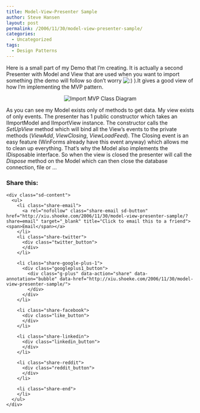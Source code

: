 ```yaml
---
title: Model-View-Presenter Sample
author: Steve Hansen
layout: post
permalink: /2006/11/30/model-view-presenter-sample/
categories:
  - Uncategorized
tags:
  - Design Patterns
---
```

Here is a small part of my Demo that I&#8217;m creating. It is actually a second Presenter with Model and View that are used when you want to import something (the demo will follow so don&#8217;t worry <img src="http://i2.wp.com/xiu.shoeke.com/wp-includes/images/smilies/icon_smile.gif?w=625" alt=":)" class="wp-smiley" data-recalc-dims="1" /> ).It gives a good view of how I&#8217;m implementing the MVP pattern.

<p style="text-align: center">
  <img alt="Import MVP Class Diagram" title="Import MVP Class Diagram" src="http://i0.wp.com/xiu.shoeke.com/images/ImportClassDiagram.png?w=625" data-recalc-dims="1" />
</p>

As you can see my Model exists only of methods to get data. My view exists of only events. The presenter has 1 public constructor which takes an IImportModel and IImportView instance. The constructor calls the *SetUpView* method which will bind all the View&#8217;s events to the private methods (*ViewAdd*, *ViewClosing*, *ViewLoadFeed*). The Closing event is an easy feature (WinForms already have this event anyway) which allows me to clean up everything. That&#8217;s why the Model also implements the IDisposable interface. So when the view is closed the presenter will call the *Dispose* method on the Model which can then close the database connection, file or &#8230;

<div class="sharedaddy sd-sharing-enabled">
  <div class="robots-nocontent sd-block sd-social sd-social-official sd-sharing">
    <h3 class="sd-title">
      Share this:
    </h3>
    
    <div class="sd-content">
      <ul>
        <li class="share-email">
          <a rel="nofollow" class="share-email sd-button" href="http://xiu.shoeke.com/2006/11/30/model-view-presenter-sample/?share=email" target="_blank" title="Click to email this to a friend"><span>Email</span></a>
        </li>
        <li class="share-twitter">
          <div class="twitter_button">
          </div>
        </li>
        
        <li class="share-google-plus-1">
          <div class="googleplus1_button">
            <div class="g-plus" data-action="share" data-annotation="bubble" data-href="http://xiu.shoeke.com/2006/11/30/model-view-presenter-sample/">
            </div>
          </div>
        </li>
        
        <li class="share-facebook">
          <div class="like_button">
          </div>
        </li>
        
        <li class="share-linkedin">
          <div class="linkedin_button">
          </div>
        </li>
        
        <li class="share-reddit">
          <div class="reddit_button">
          </div>
        </li>
        
        <li class="share-end">
        </li>
      </ul>
    </div>
  </div>
</div>
